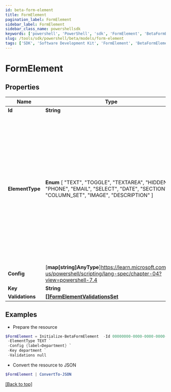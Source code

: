 ```yaml
---
id: beta-form-element
title: FormElement
pagination_label: FormElement
sidebar_label: FormElement
sidebar_class_name: powershellsdk
keywords: ['powershell', 'PowerShell', 'sdk', 'FormElement', 'BetaFormElement']
slug: /tools/sdk/powershell/beta/models/form-element
tags: ['SDK', 'Software Development Kit', 'FormElement', 'BetaFormElement']
---
```


# FormElement

## Properties

| Name | Type | Description | Notes |
| --- | --- | --- | --- |
| **Id** | **String** | Form element identifier. | [optional] |
| **ElementType** | **Enum** [ "TEXT", "TOGGLE", "TEXTAREA", "HIDDEN", "PHONE", "EMAIL", "SELECT", "DATE", "SECTION", "COLUMN_SET", "IMAGE", "DESCRIPTION" ] | FormElementType value. TEXT FormElementTypeText TOGGLE FormElementTypeToggle TEXTAREA FormElementTypeTextArea HIDDEN FormElementTypeHidden PHONE FormElementTypePhone EMAIL FormElementTypeEmail SELECT FormElementTypeSelect DATE FormElementTypeDate SECTION FormElementTypeSection COLUMN_SET FormElementTypeColumns IMAGE FormElementTypeImage DESCRIPTION FormElementTypeDescription | [optional] |
| **Config** | [**map[string]AnyType**]https://learn.microsoft.com/en-us/powershell/scripting/lang-spec/chapter-04?view=powershell-7.4 | Config object. | [optional] |
| **Key** | **String** | Technical key. | [optional] |
| **Validations** | [**[]FormElementValidationsSet**](form-element-validations-set) |  | [optional] |

## Examples

- Prepare the resource

```powershell
$FormElement = Initialize-BetaFormElement  -Id 00000000-0000-0000-0000-000000000000 `
 -ElementType TEXT `
 -Config {label=Department} `
 -Key department `
 -Validations null
```

- Convert the resource to JSON

```powershell
$FormElement | ConvertTo-JSON
```

[[Back to top]](#)
